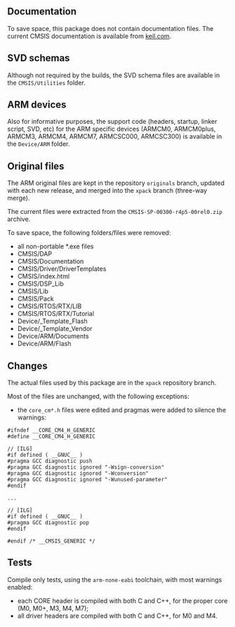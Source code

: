 ## Documentation

To save space, this package does not contain documentation files. The current CMSIS documentation is available from [keil.com](http://www.keil.com/cmsis).

## SVD schemas

Although not required by the builds, the SVD schema files are available in the `CMSIS/Utilities` folder.

## ARM devices

Also for informative purposes, the support code (headers, startup, linker script, SVD, etc) for the ARM specific devices (ARMCM0, ARMCM0plus, ARMCM3, ARMCM4, ARMCM7, ARMCSC000, ARMCSC300) is available in the `Device/ARM` folder.

## Original files

The ARM original files are kept in the repository `originals` branch, updated with each new release, and merged into the `xpack` branch (three-way merge).

The current files were extracted from the `CMSIS-SP-00300-r4p5-00rel0.zip` archive.

To save space, the following folders/files were removed:

* all non-portable *.exe files
* CMSIS/DAP
* CMSIS/Documentation
* CMSIS/Driver/DriverTemplates
* CMSIS/index.html
* CMSIS/DSP_Lib
* CMSIS/Lib
* CMSIS/Pack
* CMSIS/RTOS/RTX/LIB
* CMSIS/RTOS/RTX/Tutorial
* Device/\_Template\_Flash
* Device/\_Template\_Vendor
* Device/ARM/Documents
* Device/ARM/Flash

## Changes

The actual files used by this package are in the `xpack` repository branch.

Most of the files are unchanged, with the following exceptions:

* the `core_cm*.h` files were edited and pragmas were added to silence the warnings:

```
#ifndef __CORE_CM4_H_GENERIC
#define __CORE_CM4_H_GENERIC

// [ILG]
#if defined ( __GNUC__ )
#pragma GCC diagnostic push
#pragma GCC diagnostic ignored "-Wsign-conversion"
#pragma GCC diagnostic ignored "-Wconversion"
#pragma GCC diagnostic ignored "-Wunused-parameter"
#endif

...

// [ILG]
#if defined ( __GNUC__ )
#pragma GCC diagnostic pop
#endif

#endif /* __CMSIS_GENERIC */

```

## Tests

Compile only tests, using the `arm-none-eabi` toolchain, with most warnings enabled:

* each CORE header is compiled with both C and C++, for the proper core (M0, M0+, M3, M4, M7);
* all driver headers are compiled with both C and C++, for M0 and M4.

